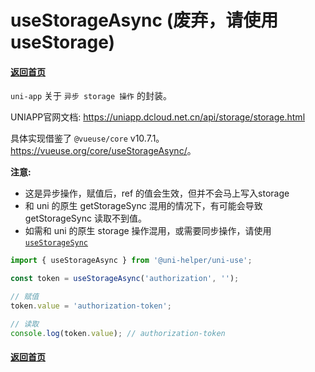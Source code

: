 # useStorageAsync (废弃，请使用 useStorage)

#### [返回首页](../../README.md)

`uni-app` 关于 `异步 storage 操作` 的封装。

UNIAPP官网文档: <https://uniapp.dcloud.net.cn/api/storage/storage.html>

具体实现借鉴了 `@vueuse/core` v10.7.1。<https://vueuse.org/core/useStorageAsync/>。

**注意:**

- 这是异步操作，赋值后，ref 的值会生效，但并不会马上写入storage
- 和 uni 的原生 getStorageSync 混用的情况下，有可能会导致 getStorageSync 读取不到值。
- 如需和 uni 的原生 storage 操作混用，或需要同步操作，请使用[`useStorageSync`](../useStorageSync/readme.md)

```typescript
import { useStorageAsync } from '@uni-helper/uni-use';

const token = useStorageAsync('authorization', '');

// 赋值
token.value = 'authorization-token';

// 读取
console.log(token.value); // authorization-token

```

#### [返回首页](../../README.md)
